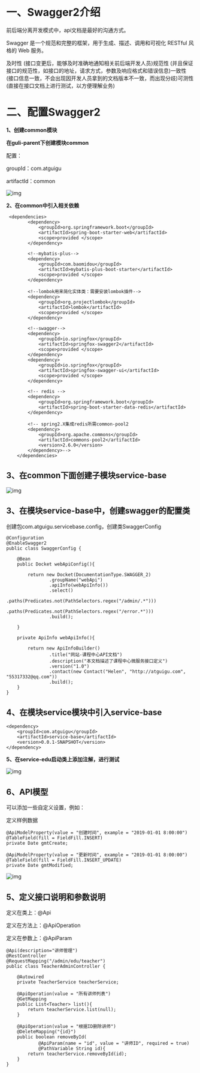 # 一、Swagger2介绍 

前后端分离开发模式中，api文档是最好的沟通方式。

Swagger 是一个规范和完整的框架，用于生成、描述、调用和可视化 RESTful 风格的 Web 服务。

及时性 (接口变更后，能够及时准确地通知相关前后端开发人员)规范性 (并且保证接口的规范性，如接口的地址，请求方式，参数及响应格式和错误信息)一致性 (接口信息一致，不会出现因开发人员拿到的文档版本不一致，而出现分歧)可测性 (直接在接口文档上进行测试，以方便理解业务)

# 二、配置Swagger2

**1、创建common模块**

**在guli-parent下创建模块common**

配置：

groupId：com.atguigu

artifactId：common

![img](./assets/9a40d77c-6b22-4f24-a288-c76d1082f98d.png)

**2、在common中引入相关依赖**

```
 <dependencies>
        <dependency>
            <groupId>org.springframework.boot</groupId>
            <artifactId>spring-boot-starter-web</artifactId>
            <scope>provided </scope>
        </dependency>

        <!--mybatis-plus-->
        <dependency>
            <groupId>com.baomidou</groupId>
            <artifactId>mybatis-plus-boot-starter</artifactId>
            <scope>provided </scope>
        </dependency>

        <!--lombok用来简化实体类：需要安装lombok插件-->
        <dependency>
            <groupId>org.projectlombok</groupId>
            <artifactId>lombok</artifactId>
            <scope>provided </scope>
        </dependency>

        <!--swagger-->
        <dependency>
            <groupId>io.springfox</groupId>
            <artifactId>springfox-swagger2</artifactId>
            <scope>provided </scope>
        </dependency>
        <dependency>
            <groupId>io.springfox</groupId>
            <artifactId>springfox-swagger-ui</artifactId>
            <scope>provided </scope>
        </dependency>

        <!-- redis -->
        <dependency>
            <groupId>org.springframework.boot</groupId>
            <artifactId>spring-boot-starter-data-redis</artifactId>
        </dependency>

        <!-- spring2.X集成redis所需common-pool2
        <dependency>
            <groupId>org.apache.commons</groupId>
            <artifactId>commons-pool2</artifactId>
            <version>2.6.0</version>
        </dependency>-->
    </dependencies>
```

## 3、在common下面创建子模块service-base

![img](./assets/73e4a0be-72b8-4ba2-9f15-76a0246c3ffa.png)

## 3、在模块service-base中，创建swagger的配置类

创建包com.atguigu.servicebase.config，创建类SwaggerConfig

```
@Configuration
@EnableSwagger2
public class SwaggerConfig {

    @Bean
    public Docket webApiConfig(){

        return new Docket(DocumentationType.SWAGGER_2)
                .groupName("webApi")
                .apiInfo(webApiInfo())
                .select()
                .paths(Predicates.not(PathSelectors.regex("/admin/.*")))
                .paths(Predicates.not(PathSelectors.regex("/error.*")))
                .build();

    }
    
    private ApiInfo webApiInfo(){

        return new ApiInfoBuilder()
                .title("网站-课程中心API文档")
                .description("本文档描述了课程中心微服务接口定义")
                .version("1.0")
                .contact(new Contact("Helen", "http://atguigu.com", "55317332@qq.com"))
                .build();
    }
}
```

## 4、在模块service模块中引入service-base

```
<dependency>
    <groupId>com.atguigu</groupId>
    <artifactId>service-base</artifactId>
    <version>0.0.1-SNAPSHOT</version>
</dependency>
```

**5、在service-edu启动类上添加注解，进行测试**

![img](./assets/ef45a37b-8f5b-480e-9d85-e25bf5bdd3ce.png)

## 6、API模型

可以添加一些自定义设置，例如：

定义样例数据

```
@ApiModelProperty(value = "创建时间", example = "2019-01-01 8:00:00")
@TableField(fill = FieldFill.INSERT)
private Date gmtCreate;

@ApiModelProperty(value = "更新时间", example = "2019-01-01 8:00:00")
@TableField(fill = FieldFill.INSERT_UPDATE)
private Date gmtModified;
```

![img](./assets/9c17851c-8e7e-4161-968c-18b36faf148a.png)

## 5、定义接口说明和参数说明

定义在类上：@Api

定义在方法上：@ApiOperation

定义在参数上：@ApiParam

```
@Api(description="讲师管理")
@RestController
@RequestMapping("/admin/edu/teacher")
public class TeacherAdminController {

    @Autowired
    private TeacherService teacherService;

    @ApiOperation(value = "所有讲师列表")
    @GetMapping
    public List<Teacher> list(){
        return teacherService.list(null);
    }

    @ApiOperation(value = "根据ID删除讲师")
    @DeleteMapping("{id}")
    public boolean removeById(
            @ApiParam(name = "id", value = "讲师ID", required = true)
            @PathVariable String id){
        return teacherService.removeById(id);
    }
}
```